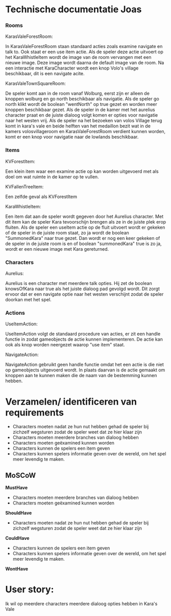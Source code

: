 # Technische documentatie Joas

### Rooms

KarasValeForestRoom:

In KarasValeForestRoom staan standaard acties zoals examine navigate en talk to. Ook staat er een use item actie. Als de speler deze actie uitvoert op het KaraWhistleItem wordt de image van de room vervangen met een nieuwe image. Deze image wordt daarna de default image van de room. Na een interactie met KaraCharacter wordt een knop Volo's village beschikbaar, dit is een navigate acite.

KarasValeTownSquareRoom:

De speler komt aan in de room vanaf Wolburg, eerst zijn er alleen de knoppen wolburg en go north beschikbaar als navigatie.
Als de speler go north klikt wordt de boolean "wentNorth" op true gezet en worden meer knoppen beschikbaar gezet. Als de speler in de kamer met het aurelius character praat en de juiste dialoog volgt komen er opties voor navigatie naar het westen vrij. Als de speler na het bezoeken van volos Village terug komt in kara's vale en beide helften van het medaillon bezit wat in de kamers volosvillageroom en KarasValeForestRoom verdient kunnen worden, komt er een knop voor navigatie naar de lowlands beschikbaar.

### Items

KVForestItem:

Een klein item waar een examine actie op kan worden uitgevoerd met als doel om wat ruimte in de kamer op te vullen.

KVFallenTreeItem:

Een zelfde geval als KVForestItem

KaraWhistleItem:

Een item dat aan de speler wordt gegeven door het Aurelius character. Met dit item kan de speler Kara tevoorschijn brengen als ze in de juiste plek erop fluiten. Als de speler een useItem actie op de fluit uitvoert wordt er gekeken of de speler in de juiste room staat, zo ja wordt de boolean "SummonedKara" naar true gezet. Dan wordt er nog een keer gekeken of de speler in de juiste room is en of boolean "summonedKara" true is zo ja, wordt er een nieuwe image met Kara gereturned.

### Characters

Aurelius:

Aurelius is een character met meerdere talk opties. Hij zet de boolean knowsOfKara naar true als het juiste dialoog pad gevolgd wordt. Dit zorgt ervoor dat er een navigate optie naar het westen verschijnt zodat de speler doorkan met het spel.

### Actions

UseItemAction:

UseItemAction volgt de standaard procedure van acties, er zit een handle functie in zodat gameobjects de actie kunnen implementeren. De actie kan ook als knop worden neergezet waarop "use item" staat.

NavigateAction:

NavigateAction gebruikt geen handle functie omdat het een actie is die niet op gameobjects uitgevoerd wordt. In plaats daarvan is de actie gemaakt om knoppen aan te kunnen maken die de naam van de bestemming kunnen hebben.

# Verzamelen/ identificeren van requirements

-   Characters moeten nadat ze hun nut hebben gehad de speler bij zichzelf wegsturen zodat de speler weet dat ze hier klaar zijn
-   Characters moeten meerdere branches van dialoog hebben
-   Characters moeten geëxamined kunnen worden
-   Characters kunnen de spelers een item geven
-   Characters kunnen spelers informatie geven over de wereld, om het spel meer levendig te maken.

## MoSCoW

**MustHave**

-   Characters moeten meerdere branches van dialoog hebben
-   Characters moeten geëxamined kunnen worden

**ShouldHave**

-   Characters moeten nadat ze hun nut hebben gehad de speler bij zichzelf wegsturen zodat de speler weet dat ze hier klaar zijn

**CouldHave**

-   Characters kunnen de spelers een item geven
-   Characters kunnen spelers informatie geven over de wereld, om het spel meer levendig te maken.

**WontHave**

# User story:

Ik wil op meerdere characters meerdere dialoog opties hebben in Kara's Vale
